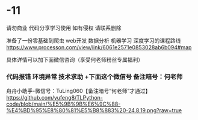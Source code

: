 # -11
请勿商业 代码分享学习使用
如有侵权  请联系删除

准备了一份零基础到爬虫 web开发 数据分析  机器学习 深度学习的课程路线 
https://www.processon.com/view/link/6061e2571e0853028ab6b094#map

具体详情可以加下面微信咨询（享受何老师粉丝专属福利）

### 代码报错 环境异常 技术求助 +下面这个微信号 备注暗号：何老师
舟舟小助手-微信号：TuLing060【备注暗号“何老师”才通过】
https://github.com/yufeng8/TLPython-code/blob/main/%E5%9B%9B%E6%9C%88-%E4%BD%95%E8%80%81%E5%B8%883%20-24.8.19.png?raw=true
